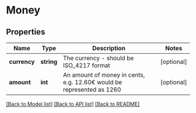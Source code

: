 # Money

## Properties
Name | Type | Description | Notes
------------ | ------------- | ------------- | -------------
**currency** | **string** | The currency - should be ISO_4217 format | [optional] 
**amount** | **int** | An amount of money in cents, e.g. 12.60€ would be represented as 1260 | [optional] 

[[Back to Model list]](../README.md#documentation-for-models) [[Back to API list]](../README.md#documentation-for-api-endpoints) [[Back to README]](../README.md)


